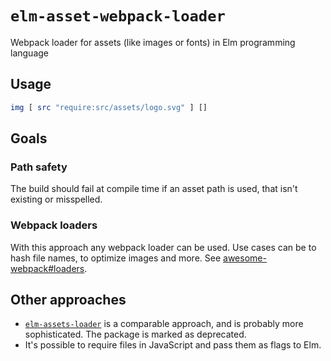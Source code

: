 # `elm-asset-webpack-loader`

Webpack loader for assets (like images or fonts) in Elm programming language

## Usage

```elm
img [ src "require:src/assets/logo.svg" ] []
```

## Goals

### Path safety

The build should fail at compile time if an asset path is used, that isn't existing or misspelled.

### Webpack loaders

With this approach any webpack loader can be used. Use cases can be to hash file names, to optimize images and more. See [awesome-webpack#loaders](https://github.com/webpack-contrib/awesome-webpack#loaders).

## Other approaches

* [`elm-assets-loader`](https://github.com/NoRedInk/elm-assets-loader) is a comparable approach, and is probably more sophisticated. The package is marked as deprecated.
* It's possible to require files in JavaScript and pass them as flags to Elm.
